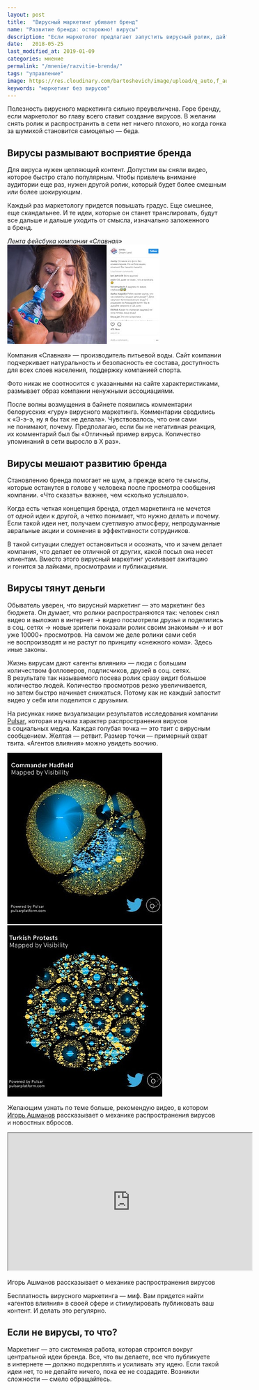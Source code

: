 ```yaml
---
layout: post
title:  "Вирусный маркетинг убивает бренд"
name: "Развитие бренда: осторожно! вирусы"
description: "Если маркетолог предлагает запустить вирусный ролик, дайте ему почитать эту статью, а&nbsp;затем увольте ;-)"
date:   2018-05-25
last_modified_at: 2019-01-09
categories: мнение
permalink: "/mnenie/razvitie-brenda/"
tags: "управление"
image: https://res.cloudinary.com/bartoshevich/image/upload/q_auto,f_auto/v1546021402/tizers/tizer-49.jpg
keywords: "маркетинг без вирусов"
---
```


<p>Полезность вирусного маркетинга сильно преувеличена. Горе бренду, если маркетолог во&nbsp;главу всего ставит создание вирусов. В&nbsp;желании снять ролик и&nbsp;распространить в&nbsp;сети нет ничего плохого, но&nbsp;когда гонка за&nbsp;шумихой становится самоцелью&nbsp;— беда.</p>

<h2>Вирусы размывают восприятие бренда </h2>
<p>Для вируса нужен цепляющий контент. Допустим вы&nbsp;сняли видео, которое быстро стало популярным. Чтобы привлечь внимание аудитории еще раз, нужен другой ролик, который будет более смешным или более шокирующим.
</p>

<p>Каждый раз маркетологу придется повышать градус. Еще смешнее, еще скандальнее. И&nbsp;те&nbsp;идеи, которые он&nbsp;станет транслировать, будут все дальше и&nbsp;дальше уходить от&nbsp;смысла, изначально заложенного в&nbsp;бренд. </p>


<div class="row markedfield">
	<div class="c-6">
		<em class="notetip">Лента фейсбука компании «Славная»</em>
<picture>	<source
		srcset="/images/slavby-350.webp 1x,
				/images/slavby-720.webp 2x"
		type="image/webp">
       	<img src="/images/slavby-350.jpg" width="350" height="228" alt="вода «Славная» запустила вирус"
       	srcset="/images/slavby-720.jpg 2x"/>
</picture>
	</div>
	<div class="c-6 notetip">
		<p>Компания «Славная»&nbsp;— производитель питьевой воды. Сайт компании подчеркивает натуральность и&nbsp;безопасность ее&nbsp;состава, доступность для всех слоев населения, поддержку компанией спорта.</p>
		<p>Фото никак не&nbsp;соотносится с&nbsp;указанными на&nbsp;сайте характеристиками, размывает образ компании ненужными ассоциациями. </p>
		<p>После волны возмущения в&nbsp;байнете появились комментарии белорусских «гуру» вирусного маркетинга. Комментарии сводились к&nbsp;«Э-э-э, ну&nbsp;я&nbsp;бы так не&nbsp;делала». Чувствовалось, что они сами не&nbsp;понимают, почему. Предполагаю, если&nbsp;бы не&nbsp;негативная реакция, их&nbsp;комментарий был&nbsp;бы «Отличный пример вируса. Количество упоминаний в&nbsp;сети выросло в&nbsp;Х раз».</p>
	</div>
</div>



<h2>Вирусы мешают развитию бренда</h2>
<p>Становлению бренда помогает не&nbsp;шум, а&nbsp;прежде всего те&nbsp;смыслы, которые останутся в&nbsp;голове у&nbsp;человека после просмотра сообщения компании. «Что сказать» важнее, чем «сколько услышало». </p>

<p>Когда есть четкая концепция бренда, отдел маркетинга не&nbsp;мечется от&nbsp;одной идеи к&nbsp;другой, а&nbsp;четко понимает, что нужно делать и&nbsp;почему. Если такой идеи нет, получаем суетливую атмосферу, непродуманные авральные акции и&nbsp;сомнения в&nbsp;эффективности сотрудников. </p>

<p>В&nbsp;такой ситуации следует остановиться и&nbsp;осознать, что и&nbsp;зачем делает компания, что делает ее&nbsp;отличной от&nbsp;других, какой посыл она несет клиентам. Вместо этого вирусный маркетинг усиливает ажитацию и&nbsp;гонится за&nbsp;лайками, просмотрами и&nbsp;публикациями. </p>
<h2>Вирусы тянут деньги </h2>
<p>Обыватель уверен, что вирусный маркетинг&nbsp;— это маркетинг без бюджета. Он&nbsp;думает, что ролики распространяются так: человек снял видео и&nbsp;выложил в&nbsp;интернет → видео посмотрели друзья и&nbsp;поделились в&nbsp;соц. сетях → новые зрители показали ролик своим знакомым → и&nbsp;вот уже 10000+&nbsp;просмотров. На&nbsp;самом&nbsp;же деле ролики сами себя не&nbsp;воспроизводят и&nbsp;не&nbsp;растут по&nbsp;принципу «снежного кома». Здесь иные законы. </p>

<p>Жизнь вирусам дают «агенты влияния»&nbsp;— люди с&nbsp;большим количеством фолловеров, подписчиков, друзей в&nbsp;соц. сетях. В&nbsp;результате так называемого посева ролик сразу видит большое количество людей. Количество просмотров резко увеличивается, но&nbsp;затем быстро начинает снижаться. Потому как не&nbsp;каждый запостит видео у&nbsp;себя или поделится с&nbsp;друзьями. </p>

<p>На&nbsp;рисунках ниже визуализации результатов исследования компании <a href="https://www.pulsarplatform.com/" target="_blank" rel="noopener">Pulsar</a>, которая изучала характер распространения вирусов в&nbsp;социальных медиа. Каждая голубая точка&nbsp;— это твит с&nbsp;вирусным сообщением. Желтая&nbsp;— ретвит. Размер точки&nbsp;— примерный охват твита. «Агентов влияния» можно увидеть воочию. </p>

<div class="row">
	<div class="c-6">
<picture>	<source
		srcset="/images/pulsar1.webp"
		type="image/webp">
       	<img src="/images/pulsar1.jpg" width="356" height="393" alt="распространение вирусов в социальных сетях" />
</picture>
	</div>
	<div class="c-6">
<picture>	<source
		srcset="/images/pulsar2.webp"
		type="image/webp">
       	<img src="/images/pulsar2.jpg" width="356" height="393" alt="распространение вирусов в твитере" />
</picture>
	</div>
</div>


<p>Желающим узнать по&nbsp;теме больше, рекомендую видео, в&nbsp;котором <a href="https://ru.wikipedia.org/wiki/%D0%90%D1%88%D0%BC%D0%B0%D0%BD%D0%BE%D0%B2,_%D0%98%D0%B3%D0%BE%D1%80%D1%8C_%D0%A1%D1%82%D0%B0%D0%BD%D0%B8%D1%81%D0%BB%D0%B0%D0%B2%D0%BE%D0%B2%D0%B8%D1%87" target="_blank" rel="noopener">Игорь Ашманов</a> рассказывает о&nbsp;механике распространения вирусов и&nbsp;новостных вбросов. </p>

<div class="video"><iframe width="560" height="315" src="https://www.youtube.com/embed/I33IM8MRHIo?rel=0&amp;showinfo=0" allowfullscreen></iframe></div>
<p class="videoname">Игорь Ашманов рассказывает о&nbsp;механике распространения вирусов</p>
<p></p>

<p>Бесплатность вирусного маркетинга&nbsp;— миф. Вам придется найти «агентов влияния» в&nbsp;своей сфере и&nbsp;стимулировать публиковать ваш контент. И&nbsp;делать это регулярно. </p>

<h2>Если не&nbsp;вирусы, то&nbsp;что? </h2>
<p>Маркетинг&nbsp;— это системная работа, которая строится вокруг центральной идеи бренда. Все, что вы&nbsp;делаете, все что публикуете в&nbsp;интернете&nbsp;— должно подкреплять и&nbsp;усиливать эту идею. Если такой идеи нет, то&nbsp;не&nbsp;делайте ничего, пока ее&nbsp;не&nbsp;создадите. Возникли сложности&nbsp;— смело обращайтесь. </p>
